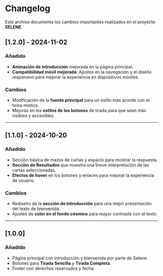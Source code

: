 # Changelog

Este archivo documenta los cambios importantes realizados en el proyecto **SELENE**.

## [1.2.0] - 2024-11-02
### Añadido
- **Animación de introducción** mejorada en la página principal.
- **Compatibilidad móvil mejorada**: Ajustes en la navegación y el diseño responsivo para mejorar la experiencia en dispositivos móviles.

### Cambios
- Modificación de la **fuente principal** para un estilo más acorde con el tema místico.
- Mejoras en los **estilos de los botones** de tirada para que sean más visibles y accesibles.

---

## [1.1.0] - 2024-10-20
### Añadido
- Sección básica de mazos de cartas y espacio para mostrar la respuesta.
- **Sección de Resultados** que muestra una breve interpretación de las cartas seleccionadas.
- **Efectos de hover** en los botones y enlaces para mejorar la experiencia de usuario.

### Cambios
- Rediseño de la **sección de introducción** para una mejor presentación del texto de bienvenida.
- Ajustes de **color en el fondo cósmico** para mayor contraste con el texto.

---

## [1.0.0]
### Añadido
- Página principal con introducción y bienvenida por parte de Selene.
- Botones para **Tirada Sencilla** y **Tirada Completa**.
- Footer con derechos reservados y fecha.
